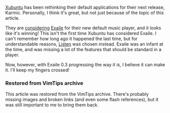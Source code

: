 <!-- :metadata:

title: Exaile might be the new Xubuntu default player
tags: Exaile
publishedAt: 2009-07-27T17:37:37-07:00
summary:

<a href='http://www.xubuntu.org'>Xubuntu</a> has been rethinking their default
applications for their next release, Karmic.  Personally, I think it's great,
but not just because of the topic of this article.

-->

<a href='http://www.xubuntu.org'>Xubuntu</a> has been rethinking their default
applications for their next release, Karmic.  Personally, I think it's great,
but not just because of the topic of this article.

They are <a
href='https://wiki.ubuntu.com/Xubuntu/Specifications/Karmic/DefaultMusicPlayer'>considering</a>
<a href='http://www.exaile.org'>Exaile</a> for their new default music player,
and it looks like it's winning!  This isn't the first time Xubuntu has
considered Exaile.  I can't remember how long ago it happened the last time,
but for understandable reasons, <a
href='http://www.listen-project.org'>Listen</a> was chosen instead.  Exaile was
an infant at the time, and was missing a lot of the features that should be
standard in a player.

Now, however, with Exaile 0.3 progressing the way it is, I believe it can make
it.  I'll keep my fingers crossed!

<div class="restored-from-archive">
  <h3>Restored from VimTips archive</h3>
  <p>
  This article was restored from the VimTips archive. There's probably
  missing images and broken links (and even some flash references), but it
  was still important to me to bring them back.
  </p>
</div>
